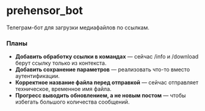 ﻿# prehensor_bot
Телеграм-бот для загрузки медиафайлов по ссылкам.

### Планы

- **Добавить обработку ссылки в командах** — сейчас /info и /download берут ссылку только из контекста.
- **Добавить сохранение параметров** — реализовать что-то вместо аутентификации.
- **Корректное название файла перед отправкой** — сейчас отправляет техническое, временное имя файла.
- **Прогресс выводить обновлением, а не новым постом** — чтобы избегать большого количества сообщений.
